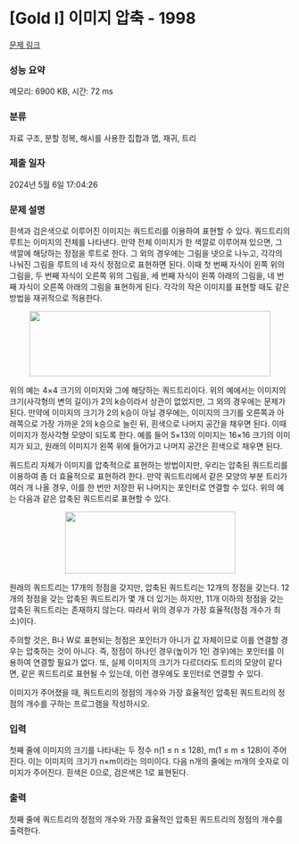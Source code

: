 # [Gold I] 이미지 압축 - 1998 

[문제 링크](https://www.acmicpc.net/problem/1998) 

### 성능 요약

메모리: 6900 KB, 시간: 72 ms

### 분류

자료 구조, 분할 정복, 해시를 사용한 집합과 맵, 재귀, 트리

### 제출 일자

2024년 5월 6일 17:04:26

### 문제 설명

<p>흰색과 검은색으로 이루어진 이미지는 쿼드트리를 이용하여 표현할 수 있다. 쿼드트리의 루트는 이미지의 전체를 나타낸다. 만약 전체 이미지가 한 색깔로 이루어져 있으면, 그 색깔에 해당하는 정점을 루트로 한다. 그 외의 경우에는 그림을 넷으로 나누고, 각각의 나눠진 그림을 루트의 네 자식 정점으로 표현하면 된다. 이때 첫 번째 자식이 왼쪽 위의 그림을, 두 번째 자식이 오른쪽 위의 그림을, 세 번째 자식이 왼쪽 아래의 그림을, 네 번째 자식이 오른쪽 아래의 그림을 표현하게 된다. 각각의 작은 이미지를 표현할 때도 같은 방법을 재귀적으로 적용한다.</p>

<p style="text-align: center;"><img alt="" height="117" src="https://www.acmicpc.net/JudgeOnline/upload/201007/qqq.png" width="432"></p>

<p>위의 예는 4×4 크기의 이미지와 그에 해당하는 쿼드트리이다. 위의 예에서는 이미지의 크기(사각형의 변의 길이)가 2의 k승이라서 상관이 없었지만, 그 외의 경우에는 문제가 된다. 만약에 이미지의 크기가 2의 k승이 아닐 경우에는, 이미지의 크기를 오른쪽과 아래쪽으로 가장 가까운 2의 k승으로 늘린 뒤, 흰색으로 나머지 공간을 채우면 된다. 이때 이미지가 정사각형 모양이 되도록 한다. 예를 들어 5×13의 이미지는 16×16 크기의 이미지가 되고, 원래의 이미지가 왼쪽 위에 들어가고 나머지 공간은 흰색으로 채우면 된다.</p>

<p>쿼드트리 자체가 이미지를 압축적으로 표현하는 방법이지만, 우리는 압축된 쿼드트리를 이용하여 좀 더 효율적으로 표현하려 한다. 만약 쿼드트리에서 같은 모양의 부분 트리가 여러 개 나올 경우, 이를 한 번만 저장한 뒤 나머지는 포인터로 연결할 수 있다. 위의 예는 다음과 같은 압축된 쿼드트리로 표현할 수 있다.</p>

<p style="text-align: center;"><img alt="" height="111" src="https://www.acmicpc.net/JudgeOnline/upload/201007/qqqqqqq.png" width="305"></p>

<p>원래의 쿼드트리는 17개의 정점을 갖지만, 압축된 쿼드트리는 12개의 정점을 갖는다. 12개의 정점을 갖는 압축된 쿼드트리가 몇 개 더 있기는 하지만, 11개 이하의 정점을 갖는 압축된 쿼드트리는 존재하지 않는다. 따라서 위의 경우가 가장 효율적(정점 개수가 최소)이다.</p>

<p>주의할 것은, B나 W로 표현되는 정점은 포인터가 아니가 값 자체이므로 이를 연결할 경우는 압축하는 것이 아니다. 즉, 정점이 하나인 경우(높이가 1인 경우)에는 포인터를 이용하여 연결할 필요가 없다. 또, 실제 이미지의 크기가 다르더라도 트리의 모양이 같다면, 같은 쿼드트리로 표현될 수 있는데, 이런 경우에도 포인터로 연결할 수 있다.</p>

<p>이미지가 주어졌을 때, 쿼드트리의 정점의 개수와 가장 효율적인 압축된 쿼드트리의 정점의 개수를 구하는 프로그램을 작성하시오.</p>

### 입력 

 <p>첫째 줄에 이미지의 크기를 나타내는 두 정수 n(1 ≤ n ≤ 128), m(1 ≤ m ≤ 128)이 주어진다. 이는 이미지의 크기가 n×m이라는 의미이다. 다음 n개의 줄에는 m개의 숫자로 이미지가 주어진다. 흰색은 0으로, 검은색은 1로 표현된다.</p>

### 출력 

 <p>첫째 줄에 쿼드트리의 정점의 개수와 가장 효율적인 압축된 쿼드트리의 정점의 개수를 출력한다.</p>

